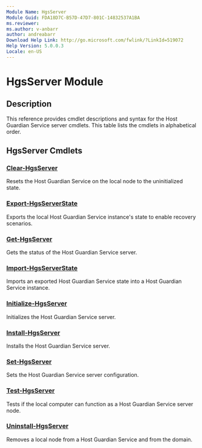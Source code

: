 ```yaml
---
Module Name: HgsServer
Module Guid: FDA18D7C-B57D-47D7-801C-14832537A1BA
ms.reviewer:
ms.author: v-anbarr
author: andreabarr
Download Help Link: http://go.microsoft.com/fwlink/?LinkId=519072
Help Version: 5.0.0.3
Locale: en-US
---
```


# HgsServer Module
## Description
This reference provides cmdlet descriptions and syntax for the Host Guardian Service server cmdlets. This table lists the cmdlets in alphabetical order.

## HgsServer Cmdlets
### [Clear-HgsServer](Clear-HgsServer.md)
Resets the Host Guardian Service on the local node to the uninitialized state.

### [Export-HgsServerState](Export-HgsServerState.md)
Exports the local Host Guardian Service instance's state to enable recovery scenarios.

### [Get-HgsServer](Get-HgsServer.md)
Gets the status of the Host Guardian Service server.

### [Import-HgsServerState](Import-HgsServerState.md)
Imports an exported Host Guardian Service state into a Host Guardian Service instance.

### [Initialize-HgsServer](Initialize-HgsServer.md)
Initializes the Host Guardian Service server.

### [Install-HgsServer](Install-HgsServer.md)
Installs the Host Guardian Service server.

### [Set-HgsServer](Set-HgsServer.md)
Sets the Host Guardian Service server configuration.

### [Test-HgsServer](Test-HgsServer.md)
Tests if the local computer can function as a Host Guardian Service server node.

### [Uninstall-HgsServer](Uninstall-HgsServer.md)
Removes a local node from a Host Guardian Service and from the domain.


